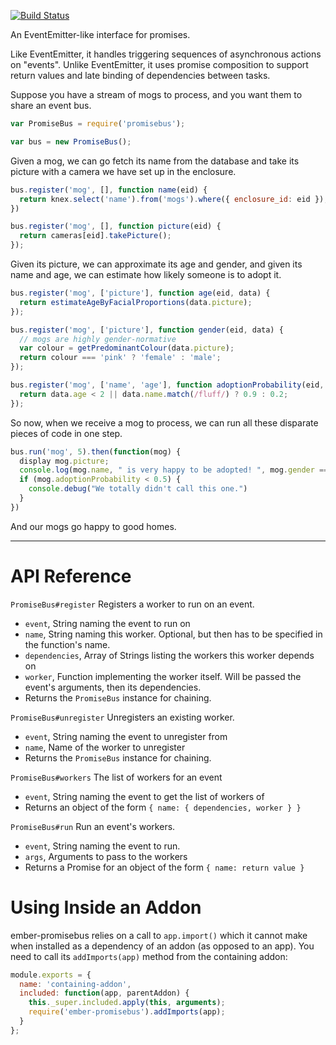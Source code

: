 [![Build Status](https://secure.travis-ci.org/SohumB/promisebus.png)](http://travis-ci.org/SohumB/promisebus)

An EventEmitter-like interface for promises.

Like EventEmitter, it handles triggering sequences of asynchronous
actions on "events". Unlike EventEmitter, it uses promise composition
to support return values and late binding of dependencies between tasks.

Suppose you have a stream of mogs to process, and you want them to
share an event bus.

```javascript
var PromiseBus = require('promisebus');

var bus = new PromiseBus();
```

Given a mog, we can go fetch its name from the database and take its
picture with a camera we have set up in the enclosure.

```javascript
bus.register('mog', [], function name(eid) {
  return knex.select('name').from('mogs').where({ enclosure_id: eid });
})

bus.register('mog', [], function picture(eid) {
  return cameras[eid].takePicture();
});
```

Given its picture, we can approximate its age and gender, and given
its name and age, we can estimate how likely someone is to
adopt it.

```javascript
bus.register('mog', ['picture'], function age(eid, data) {
  return estimateAgeByFacialProportions(data.picture);
});

bus.register('mog', ['picture'], function gender(eid, data) {
  // mogs are highly gender-normative
  var colour = getPredominantColour(data.picture);
  return colour === 'pink' ? 'female' : 'male';
});

bus.register('mog', ['name', 'age'], function adoptionProbability(eid, data) {
  return data.age < 2 || data.name.match(/fluff/) ? 0.9 : 0.2;
});
```

So now, when we receive a mog to process, we can run all these
disparate pieces of code in one step.

```javascript
bus.run('mog', 5).then(function(mog) {
  display mog.picture;
  console.log(mog.name, " is very happy to be adopted! ", mog.gender === 'female' ? "She" : "He", " hopes to see you soon!");
  if (mog.adoptionProbability < 0.5) {
    console.debug("We totally didn't call this one.")
  }
})
```

And our mogs go happy to good homes.

---

# API Reference

`PromiseBus#register` Registers a worker to run on an event.
- `event`, String naming the event to run on
- `name`, String naming this worker. Optional, but then has to be specified in the function's name.
- `dependencies`, Array of Strings listing the workers this worker depends on
- `worker`, Function implementing the worker itself. Will be passed the event's arguments, then its dependencies.
- Returns the `PromiseBus` instance for chaining.

`PromiseBus#unregister` Unregisters an existing worker.
- `event`, String naming the event to unregister from
- `name`, Name of the worker to unregister
- Returns the `PromiseBus` instance for chaining.

`PromiseBus#workers` The list of workers for an event
- `event`, String naming the event to get the list of workers of
- Returns an object of the form `{ name: { dependencies, worker } }`

`PromiseBus#run` Run an event's workers.
- `event`, String naming the event to run.
- `args`, Arguments to pass to the workers
- Returns a Promise for an object of the form `{ name: return value }`

# Using Inside an Addon

ember-promisebus relies on a call to `app.import()` which it cannot make when installed as a 
dependency of an addon (as opposed to an app). You need to call its `addImports(app)` method
from the containing addon:

```js
module.exports = {
  name: 'containing-addon',
  included: function(app, parentAddon) {
    this._super.included.apply(this, arguments);
    require('ember-promisebus').addImports(app);
  }
};
```
